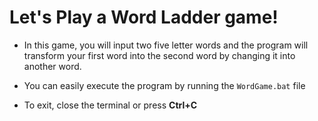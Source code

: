 # Let's Play a Word Ladder game!

- In this game, you will input two five letter words and the program will transform your first word into the second word by changing it into another word.

- You can easily execute the program by running the `WordGame.bat` file

- To exit, close the terminal or press **Ctrl+C**
